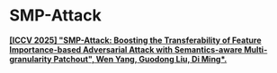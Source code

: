 # SMP-Attack
[**\[ICCV 2025\] "SMP-Attack: Boosting the Transferability of Feature Importance-based Adversarial Attack with Semantics-aware Multi-granularity Patchout", Wen Yang, Guodong Liu, Di Ming*.**]([https://github.com/advml-group](https://github.com/AdvML-Group/SMP-Attack)) 
